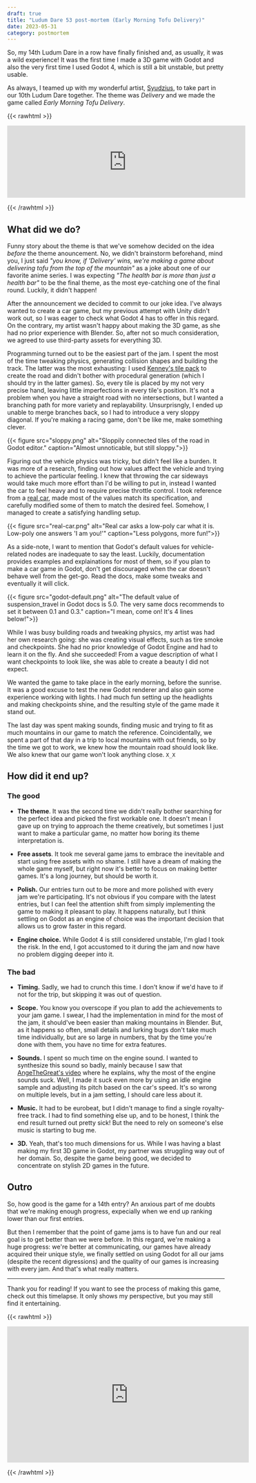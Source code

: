 ```yaml
---
draft: true
title: "Ludum Dare 53 post-mortem (Early Morning Tofu Delivery)"
date: 2023-05-31
category: postmortem
---
```


So, my 14th Ludum Dare in a row have finally finished and, as usually, it was a
wild experience! It was the first time I made a 3D game with Godot and also the
very first time I used Godot 4, which is still a bit unstable, but pretty usable.

As always, I teamed up with my wonderful artist, [Syudzius][syu], to take part
in our 10th Ludum Dare together. The theme was _Delivery_ and we made the game
called _Early Morning Tofu Delivery_.

[syu]: https://twitter.com/syudzius "artist's twitter"

{{< rawhtml >}}

<iframe src="https://itch.io/embed/2048324?linkback=true" width="552"
height="167" frameborder="0"><a
href="https://yngvarr.itch.io/early-morning-tofu-delivery">Early Morning Tofu
Delivery by yngvarr</a></iframe>

{{< /rawhtml >}}

## What did we do?

Funny story about the theme is that we've somehow decided on the idea _before_
the theme anouncement. No, we didn't brainstorm beforehand, mind you, I just
said _"you know, if 'Delivery' wins, we're making a game about delivering tofu
from the top of the mountain"_ as a joke about one of our favorite anime series.
I was expecting _"The health bar is more than just a health bar"_ to be the final
theme, as the most eye-catching one of the final round. Luckily, it didn't
happen!

After the announcement we decided to commit to our joke idea. I've always wanted
to create a car game, but my previous attempt with Unity didn't work out, so I
was eager to check what Godot 4 has to offer in this regard. On the contrary, my
artist wasn't happy about making the 3D game, as she had no prior experience
with Blender. So, after not so much consideration, we agreed to use third-party
assets for everything 3D.

Programming turned out to be the easiest part of the jam. I spent the most of
the time tweaking physics, generating collision shapes and building the track.
The latter was the most exhausting: I used [Kenney's tile pack][road-pack] to
create the road and didn't bother with procedural generation (which I should try
in the latter games). So, every tile is placed by my not very precise hand,
leaving little imperfections in every tile's position. It's not a problem when
you have a straight road with no intersections, but I wanted a branching path
for more variety and replayability. Unsurprisngly, I ended up unable to merge
branches back, so I had to introduce a very sloppy diagonal. If you're making a
racing game, don't be like me, make something clever.

[road-pack]: https://kenney.nl/assets/city-kit-roads "City Kit (Roads)"

{{< figure src="sloppy.png"
    alt="Sloppily connected tiles of the road in Godot editor."
    caption="Almost unnoticable, but still sloppy.">}}

Figuring out the vehicle physics was tricky, but didn't feel like a burden. It
was more of a research, finding out how values affect the vehicle and trying to
achieve the particular feeling. I knew that throwing the car sideways would take
much more effort than I'd be willing to put in, instead I wanted the car to feel
heavy and to require precise throttle control. I took reference from a [real
car][car-spec], made most of the values match its specification, and carefully
modified some of them to match the desired feel. Somehow, I managed to create a
satisfying handling setup.

[car-spec]: https://www.suzuki.co.th/en/model/carry/specification "Suzuki Carry"

{{< figure src="real-car.png"
    alt="Real car asks a low-poly car what it is. Low-poly one answers 'I am you!'"
    caption="Less polygons, more fun!">}}

As a side-note, I want to mention that Godot's default values for vehicle-related
nodes are inadequate to say the least. Luckily, documentation provides examples
and explainations for most of them, so if you plan to make a car game in Godot,
don't get discouraged when the car doesn't behave well from the get-go. Read the
docs, make some tweaks and eventually it will click.

{{< figure src="godot-default.png"
    alt="The default value of suspension_travel in Godot docs is 5.0. The very same docs recommends to set it between 0.1 and 0.3."
    caption="I mean, come on! It's 4 lines below!">}}

While I was busy building roads and tweaking physics, my artist was had her own
research going: she was creating visual effects, such as tire smoke and
checkpoints. She had no prior knowledge of Godot Engine and had to learn it on
the fly. And she succeeded! From a vague description of what I want checkpoints
to look like, she was able to create a beauty I did not expect.

We wanted the game to take place in the early morning, before the sunrise. It
was a good excuse to test the new Godot renderer and also gain some experience
working with lights. I had much fun setting up the headlights and making
checkpoints shine, and the resulting style of the game made it stand out.

The last day was spent making sounds, finding music and trying to fit as much
mountains in our game to match the reference. Coincidentally, we spent a part of
that day in a trip to local mountains with out friends, so by the time we got to
work, we knew how the mountain road should look like. We also knew that our game
won't look anything close. `X_X`

## How did it end up?

### The good

* **The theme**. It was the second time we didn't really bother searching for
    the perfect idea and picked the first workable one. It doesn't mean I gave
    up on trying to approach the theme creatively, but sometimes I just want to
    make a particular game, no matter how boring its theme interpretation is.

* **Free assets**. It took me several game jams to embrace the inevitable and
    start using free assets with no shame. I still have a dream of making the
    whole game myself, but right now it's better to focus on making better
    games. It's a long journey, but should be worth it.

* **Polish.** Our entries turn out to be more and more polished with every jam
    we're participating. It's not obvious if you compare with the latest
    entries, but I can feel the attention shift from simply implementing the
    game to making it pleasant to play. It happens naturally, but I think
    settling on Godot as an engine of choice was the important decision that
    allows us to grow faster in this regard.

* **Engine choice.** While Godot 4 is still considered unstable, I'm glad I took
    the risk. In the end, I got accustomed to it during the jam and now have no
    problem digging deeper into it.

### The bad

* **Timing.** Sadly, we had to crunch this time. I don't know if we'd have to if
    not for the trip, but skipping it was out of question.

* **Scope.** You know you overscope if you plan to add the achievements to your
    jam game. I swear, I had the implementation in mind for the most of the jam,
    it should've been easier than making mountains in Blender. But, as it
    happens so often, small details and lurking bugs don't take much time
    individually, but are so large in numbers, that by the time you're done with
    them, you have no time for extra features.

* **Sounds.** I spent so much time on the engine sound. I wanted to synthesize
    this sound so badly, mainly because I saw that [AngeTheGreat's video][engine-sound]
    where he explains, why the most of the engine sounds suck. Well, I made it
    suck even more by using an idle engine sample and adjusting its pitch based
    on the car's speed. It's so wrong on multiple levels, but in a jam setting,
    I should care less about it.

* **Music.** It had to be eurobeat, but I didn't manage to find a single
    royalty-free track. I had to find something else up, and to be honest, I
    think the end result turned out pretty sick! But the need to rely on
    someone's else music is starting to bug me.

* **3D.** Yeah, that's too much dimensions for us. While I was having a blast
    making my first 3D game in Godot, my partner was struggling way out of her
    domain. So, despite the game being good, we decided to concentrate on
    stylish 2D games in the future.

[engine-sound]: https://youtu.be/RKT-sKtR970 "Engine Sound Simulator"

## Outro

So, how good is the game for a 14th entry? An anxious part of me doubts that
we're making enough progress, expecially when we end up ranking lower than our
first entries.

But then I remember that the point of game jams is to have fun
and our real goal is to get better than we were before. In this regard, we're
making a huge progress: we're better at communicating, our games have already
acquired their unique style, we finally settled on using Godot for all our jams
(despite the recent digressions) and the quality of our games is increasing with
every jam. And that's what really matters.

***

Thank you for reading! If you want to see the process of making this game, check
out this timelapse. It only shows my perspective, but you may still find it
entertaining.

{{< rawhtml >}}

<iframe width="560" height="315" src="https://www.youtube.com/embed/S0HHU6Cbmog"
title="YouTube video player" frameborder="0" allow="accelerometer; autoplay;
clipboard-write; encrypted-media; gyroscope; picture-in-picture; web-share"
allowfullscreen></iframe>

{{< /rawhtml >}}
